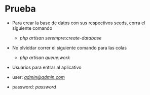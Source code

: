 # Prueba

-  Para crear la base de datos con sus respectivos seeds, corra el siguiente comando
   - *php artisan serempre:create-database*
- No olviddar correr el siguiente comando para las colas
  - *php artisan queue:work*
   
- Usuarios para entrar al aplicativo
- user: *admin@admin.com*
- password: *password*